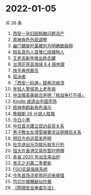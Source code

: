 # 2022-01-05

共 26 条

<!-- BEGIN -->
<!-- 最后更新时间 Wed Jan 05 2022 15:09:30 GMT+0800 (China Standard Time) -->

1. [西安一孕妇因核酸问题流产](https://www.zhihu.com/search?q=西安孕妇)
1. [原神角色外观调整](https://www.zhihu.com/search?q=原神)
1. [幽门螺旋杆菌被列为明确致癌物](https://www.zhihu.com/search?q=幽门螺旋杆菌)
1. [知名音乐人袁惟仁成植物人](https://www.zhihu.com/search?q=袁惟仁)
1. [王老吉新年推出姓氏罐](https://www.zhihu.com/search?q=王老吉)
1. [台湾花莲县海域 6.4 级地震](https://www.zhihu.com/search?q=台湾地震)
1. [快手再传裁员](https://www.zhihu.com/search?q=快手裁员)
1. [孤泳者](https://www.zhihu.com/search?q=孤泳者)
1. [「西安一码通」疑再次崩溃](https://www.zhihu.com/search?q=西安一码通)
1. [年轻人警惕患上老年病](https://www.zhihu.com/search?q=令人心动的offer)
1. [中法俄英美联合声明「核战争打不得」](https://www.zhihu.com/search?q=五核武器国家发表联合声明)
1. [Kindle 或退出中国市场](https://www.zhihu.com/search?q=Kindle)
1. [原神申鹤新角色演示](https://www.zhihu.com/search?q=原神)
1. [詹姆斯 26 分湖人胜狼](https://www.zhihu.com/search?q=湖人)
1. [今日小寒](https://www.zhihu.com/search?q=小寒)
1. [中日首次建立双边自贸关系](https://www.zhihu.com/search?q=中日双边自贸关系)
1. [男子教女友滑雪被要求证明情侣关系](https://www.zhihu.com/search?q=云佛山滑雪场)
1. [明日方舟运营发声明](https://www.zhihu.com/search?q=明日方舟)
1. [杜华退出乐华娱乐股东行列](https://www.zhihu.com/search?q=杜华)
1. [恒大在香港交易所暂时停牌](https://www.zhihu.com/search?q=恒大)
1. [多省 2020 年出生率出炉](https://www.zhihu.com/search?q=2020年出生率)
1. [鬼灭之刃第二季更新](https://www.zhihu.com/search?q=鬼灭之刃)
1. [FGO实装保底系统](https://www.zhihu.com/search?q=fgo)
1. [今年首场流星雨将迎来峰值](https://www.zhihu.com/search?q=象限仪流星雨)
1. [包贝尔被曝疑似抄袭](https://www.zhihu.com/search?q=包贝尔抄袭)
1. [《网络安全审查办法》](https://www.zhihu.com/search?q=网络安全审查办法)

<!-- END -->
